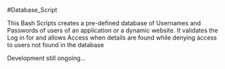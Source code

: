 #Database_Script

This Bash Scripts creates a pre-defined database of Usernames and Passwords of users of an application or a dynamic website. 
It validates the Log in for and allows Access when details are found while denying access to users not found in the database 

Development still ongoing...
